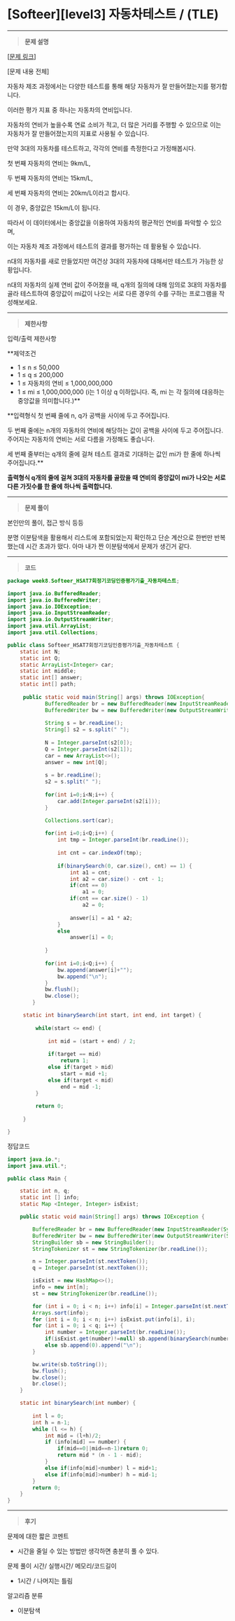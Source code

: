 # [Softeer][level3] 자동차테스트 / (TLE)

---

> **문제 설명**
> 

[[문제 링크](page:blank;)]

[문제 내용 전체]

자동차 제조 과정에서는 다양한 테스트를 통해 해당 자동차가 잘 만들어졌는지를 평가합니다.

이러한 평가 지표 중 하나는 자동차의 연비입니다.

자동차의 연비가 높을수록 연료 소비가 적고, 더 많은 거리를 주행할 수 있으므로 이는 자동차가 잘 만들어졌는지의 지표로 사용될 수 있습니다.

만약 3대의 자동차를 테스트하고, 각각의 연비를 측정한다고 가정해봅시다.

첫 번째 자동차의 연비는 9km/L,

두 번째 자동차의 연비는 15km/L,

세 번째 자동차의 연비는 20km/L이라고 합시다.

이 경우, 중앙값은 15km/L이 됩니다.

따라서 이 데이터에서는 중앙값을 이용하여 자동차의 평균적인 연비를 파악할 수 있으며,

이는 자동차 제조 과정에서 테스트의 결과를 평가하는 데 활용될 수 있습니다.

n대의 자동차를 새로 만들었지만 여건상 3대의 자동차에 대해서만 테스트가 가능한 상황입니다.

n대의 자동차의 실제 연비 값이 주어졌을 때, q개의 질의에 대해 임의로 3대의 자동차를 골라 테스트하여 중앙값이 mi값이 나오는 서로 다른 경우의 수를 구하는 프로그램을 작성해보세요.

---

> **제한사항**
> 

입력/출력 제한사항

**제약조건
* 1 ≤ n ≤ 50,000
* 1 ≤ q ≤ 200,000
* 1 ≤ 자동차의 연비 ≤ 1,000,000,000
* 1 ≤ mi ≤ 1,000,000,000 (i는 1 이상 q 이하입니다. 즉, mi 는 각 질의에 대응하는 중앙값을 의미합니다.)**

**입력형식
첫 번째 줄에 n, q가 공백을 사이에 두고 주어집니다.

두 번째 줄에는 n개의 자동차의 연비에 해당하는 값이 공백을 사이에 두고 주어집니다.
주어지는 자동차의 연비는 서로 다름을 가정해도 좋습니다.

세 번째 줄부터는 q개의 줄에 걸쳐 테스트 결과로 기대하는 값인 mi가 한 줄에 하나씩 주어집니다.**

**출력형식
q개의 줄에 걸쳐 3대의 자동차를 골랐을 때 연비의 중앙값이 mi가 나오는 서로 다른 가짓수를 한 줄에 하나씩 출력합니다.**

---

> **문제 풀이**
> 

본인만의 풀이, 접근 방식 등등

분명 이분탐색을 활용해서 리스트에 포함되었는지 확인하고 단순 계산으로 한번만 반복했는데 시간 초과가 떴다. 아마 내가 짠 이분탐색에서 문제가 생긴거 같다.

---

> **코드**
> 

```java
package week8.Softeer_HSAT7회정기코딩인증평가기출_자동차테스트;

import java.io.BufferedReader;
import java.io.BufferedWriter;
import java.io.IOException;
import java.io.InputStreamReader;
import java.io.OutputStreamWriter;
import java.util.ArrayList;
import java.util.Collections;

public class Softeer_HSAT7회정기코딩인증평가기출_자동차테스트 {
	static int N;
	static int Q;
	static ArrayList<Integer> car;
	static int middle;
	static int[] answer;
	static int[] path;
	
	 public static void main(String[] args) throws IOException{
	        BufferedReader br = new BufferedReader(new InputStreamReader(System.in));
			BufferedWriter bw = new BufferedWriter(new OutputStreamWriter(System.out));
			
			String s = br.readLine();
			String[] s2 = s.split(" ");
			
			N = Integer.parseInt(s2[0]);
			Q = Integer.parseInt(s2[1]);
			car = new ArrayList<>();
			answer = new int[Q];
			
			s = br.readLine();
			s2 = s.split(" ");
			
			for(int i=0;i<N;i++) {
				car.add(Integer.parseInt(s2[i]));
			}

			Collections.sort(car);
			
			for(int i=0;i<Q;i++) {
				int tmp = Integer.parseInt(br.readLine());
				
				int cnt = car.indexOf(tmp);
				
				if(binarySearch(0, car.size(), cnt) == 1) {
					int a1 = cnt;
					int a2 = car.size() - cnt - 1;
					if(cnt == 0)
						a1 = 0;
					if(cnt == car.size() - 1)
						a2 = 0;
					
					answer[i] = a1 * a2;
				}
				else
					answer[i] = 0;
				
			}
			
			for(int i=0;i<Q;i++) {
				bw.append(answer[i]+"");
				bw.append("\n");
			}
			bw.flush();
			bw.close();
	    }

	 static int binarySearch(int start, int end, int target) {
		 
		 while(start <= end) {
			 
			 int mid = (start + end) / 2;
			 
			 if(target == mid)
				 return 1;
			 else if(target > mid)
				 start = mid +1;
			 else if(target < mid)
				 end = mid -1;
		 }
		 
		 return 0;
		 
	 }

}

```

정답코드

```java
import java.io.*;
import java.util.*;

public class Main {

    static int n, q;
    static int [] info;
    static Map <Integer, Integer> isExist;

    public static void main(String[] args) throws IOException {

        BufferedReader br = new BufferedReader(new InputStreamReader(System.in));
        BufferedWriter bw = new BufferedWriter(new OutputStreamWriter(System.out));
        StringBuilder sb = new StringBuilder();
        StringTokenizer st = new StringTokenizer(br.readLine());

        n = Integer.parseInt(st.nextToken());
        q = Integer.parseInt(st.nextToken());

        isExist = new HashMap<>();
        info = new int[n];
        st = new StringTokenizer(br.readLine());

        for (int i = 0; i < n; i++) info[i] = Integer.parseInt(st.nextToken());
        Arrays.sort(info);
        for (int i = 0; i < n; i++) isExist.put(info[i], i);
        for (int i = 0; i < q; i++) {
            int number = Integer.parseInt(br.readLine());
            if(isExist.get(number)!=null) sb.append(binarySearch(number)).append("\n"); 
            else sb.append(0).append("\n");
        }

        bw.write(sb.toString());
        bw.flush();
        bw.close();
        br.close();
    }

    static int binarySearch(int number) {
        
        int l = 0;
        int h = n-1;
        while (l <= h) {
            int mid = (l+h)/2;
            if (info[mid] == number) {
                if(mid==0||mid==n-1)return 0;
                return mid * (n - 1 - mid);
            }
            else if(info[mid]<number) l = mid+1;
            else if(info[mid]>number) h = mid-1;
        }
        return 0;
    }
}
```

---

> **후기**
> 

문제에 대한 짧은 코멘트

- 시간을 줄일 수 있는 방법만 생각하면 충분히 풀 수 있다.

문제 풀이 시간/ 실행시간/ 메모리/코드길이

- 1시간 / 나머지는 틀림

알고리즘 분류

- 이분탐색